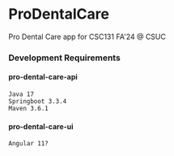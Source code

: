 # ProDentalCare
Pro Dental Care app for CSC131 FA'24 @ CSUC

### Development Requirements

#### pro-dental-care-api

```
Java 17
Springboot 3.3.4
Maven 3.6.1
```
#### pro-dental-care-ui

```
Angular 11?
```
